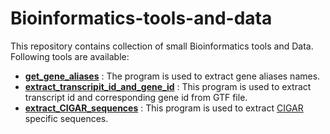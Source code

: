 # Bioinformatics-tools-and-data

This repository contains collection of small Bioinformatics tools and Data. Following tools are available:

- **[get_gene_aliases](https://github.com/dewshr/Bioinformatics-tools-and-data/tree/main/get_gene_alias_names)** : The program is used to extract gene aliases names.
- **[extract_transcripit_id_and_gene_id](https://github.com/dewshr/Bioinformatics-tools-and-data/tree/main/extract_transcripit_id_and_gene_id)** : This program is used to extract transcript id and corresponding gene id from GTF file.
- **[extract_CIGAR_sequences](https://github.com/dewshr/Bioinformatics-tools-and-data/tree/main/extract_CIGAR_sequences)** : This program is used to extract [CIGAR](https://github.com/dewshr/Bioinformatics-tools-and-data/tree/main/extract_CIGAR_sequences) specific sequences.
